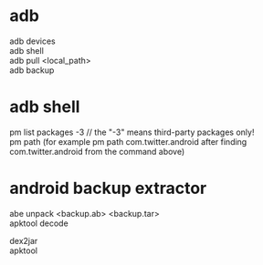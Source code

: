 adb
=====================================
adb devices  
adb shell  
adb pull <path> <local_path>  
adb backup <path>

adb shell
=====================================
pm list packages -3  // the "-3" means third-party packages only!  
pm path <package> (for example pm path com.twitter.android after finding com.twitter.android from the command above)  

android backup extractor
=====================================
abe unpack <backup.ab> <backup.tar>  
apktool decode <pathToApk>


dex2jar  
apktool
